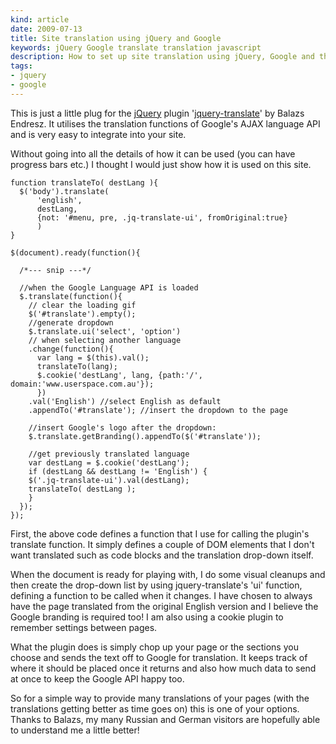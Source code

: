 ```yaml
---
kind: article
date: 2009-07-13
title: Site translation using jQuery and Google
keywords: jQuery Google translate translation javascript
description: How to set up site translation using jQuery, Google and the jquery-translate plugin
tags:
- jquery
- google
---
```

This is just a little plug for the [jQuery](http://jquery.com/) plugin
'[jquery-translate](http://code.google.com/p/jquery-translate/)' by Balazs
Endresz. It utilises the translation functions of Google's AJAX language API
and is very easy to integrate into your site.

Without going into all the details of how it can be used (you can have progress
bars etc.) I thought I would just show how it is used on this site.

    function translateTo( destLang ){                  
      $('body').translate(
          'english', 
          destLang, 
          {not: '#menu, pre, .jq-translate-ui', fromOriginal:true}
          )
    }

    $(document).ready(function(){

      /*--- snip ---*/

      //when the Google Language API is loaded
      $.translate(function(){ 
        // clear the loading gif
        $('#translate').empty();
        //generate dropdown
        $.translate.ui('select', 'option') 
        // when selecting another language
        .change(function(){
          var lang = $(this).val();
          translateTo(lang);
          $.cookie('destLang', lang, {path:'/', domain:'www.userspace.com.au'});
          })
        .val('English') //select English as default
        .appendTo('#translate'); //insert the dropdown to the page

        //insert Google's logo after the dropdown:
        $.translate.getBranding().appendTo($('#translate'));

        //get previously translated language      
        var destLang = $.cookie('destLang'); 
        if (destLang && destLang != 'English') {
        $('.jq-translate-ui').val(destLang);
        translateTo( destLang );
        }
      });
    });

First, the above code defines a function that I use for calling the plugin's
translate function. It simply defines a couple of DOM elements that I don't
want translated such as code blocks and the translation drop-down itself.

When the document is ready for playing with, I do some visual cleanups and then
create the drop-down list by using jquery-translate's 'ui' function, defining a
function to be called when it changes. I have chosen to always have the page
translated from the original English version and I believe the Google branding
is required too! I am also using a cookie plugin to remember settings between
pages.

What the plugin does is simply chop up your page or the sections you choose and
sends the text off to Google for translation. It keeps track of where it should
be placed once it returns and also how much data to send at once to keep the
Google API happy too.

So for a simple way to provide many translations of your pages (with the
translations getting better as time goes on) this is one of your options.
Thanks to Balazs, my many Russian and German visitors are hopefully able to
understand me a little better! 
